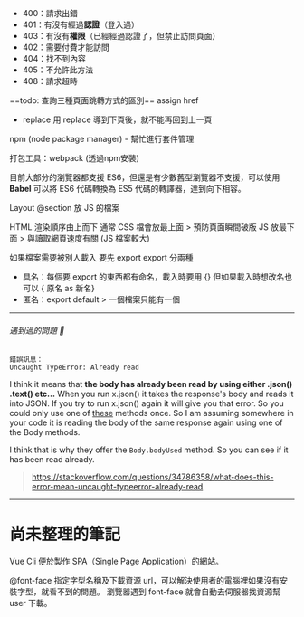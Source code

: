 - 400：請求出錯
- 401：有沒有經過**認證**（登入過）
- 403：有沒有**權限**（已經經過認證了，但禁止訪問頁面）
- 402：需要付費才能訪問
- 404：找不到內容
- 405：不允許此方法
- 408：請求超時

==todo: 查詢三種頁面跳轉方式的區別==
assign
href
- replace
  用 replace 導到下頁後，就不能再回到上一頁

npm (node package manager) - 幫忙進行套件管理

打包工具：webpack (透過npm安裝)

目前大部分的瀏覽器都支援 ES6，但還是有少數舊型瀏覽器不支援，可以使用 **Babel** 可以將 ES6 代碼轉換為 ES5 代碼的轉譯器，達到向下相容。

Layout @section 放 JS 的檔案

HTML 渲染順序由上而下
通常 CSS 檔會放最上面 > 預防頁面瞬間破版
JS 放最下面 > 與讀取網頁速度有關 (JS 檔案較大)

如果檔案需要被別人載入 要先 export
export 分兩種
- 具名：每個要 export 的東西都有命名，載入時要用 {}
  但如果載入時想改名也可以 { 原名 as 新名}
- 匿名：export default > 一個檔案只能有一個

---
###### 遇到過的問題 🐡

```
錯誤訊息：
Uncaught TypeError: Already read
```
I think it means that **the body has already been read by using either .json() .text() etc...** When you run x.json() it takes the response's body and reads it into JSON. If you try to run x.json() again it will give you that error. So you could only use one of [these](https://developer.mozilla.org/en-US/docs/Web/API/Body) methods once. So I am assuming somewhere in your code it is reading the body of the same response again using one of the Body methods.

I think that is why they offer the `Body.bodyUsed` method. So you can see if it has been read already.

> https://stackoverflow.com/questions/34786358/what-does-this-error-mean-uncaught-typeerror-already-read

---
# 尚未整理的筆記
Vue Cli 便於製作 SPA（Single Page Application）的網站。

@font-face
指定字型名稱及下載資源 url，可以解決使用者的電腦裡如果沒有安裝字型，就看不到的問題。
瀏覽器遇到 font-face 就會自動去伺服器找資源幫 user 下載。

